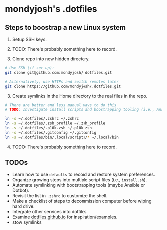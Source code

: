 # mondyjosh's .dotfiles

## Steps to boostrap a new Linux system

1. Setup SSH keys.

3. TODO: There's probably something here to record.

4. Clone repo into new hidden directory.

```bash
# Use SSH (if set up):
git clone git@github.com:mondyjosh/.dotfiles.git

# Alternatively, use HTTPs and switch remotes later
git clone https://github.com/mondyjosh/.dotfiles.git
```

3. Create symlinks in the Home directory to the real files in the repo.
```bash
# There are better and less manual ways to do this
# TODO: Investigate install scripts and boostrapping tooling (i.e., Ansible)

ln -s ~/.dotfiles/.zshrc ~/.zshrc
ln -s ~/.dotfiles/.zsh_profile ~/.zsh_profile
ln -s ~/.dotfiles/.p10k.zsh ~/.p10k.zsh
ln -s ~/.dotfiles/.gitconfig ~/.gitconfig
ln -s ~/.dotfiles/bin/.local/scripts/* ~/.local/bin
```

4. TODO: There's probably something here to record.

## TODOs

- Learn how to use `defaults` to record and restore system preferences.
- Organize growing steps into multiple script files (i.e., `install.sh`).
- Automate symlinking with bootstrapping tools (maybe Ansible or Dotbot).
- Revisit the list in `.zshrc` to customize the shell.
- Make a checklist of steps to decommission computer before wiping hard drive. 
- Integrate other services into dotfiles
- Examine [dotfiles.github.io](https://dotfiles.github.io) for inspiration/examples.
- stow symlinks
